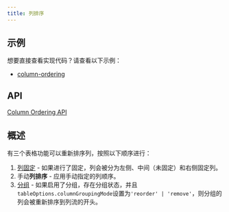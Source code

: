 ```yaml
---
title: 列排序
---
```


## 示例

想要直接查看实现代码？请查看以下示例：

- [column-ordering](../examples/react/column-ordering)

## API

[Column Ordering API](../api/features/column-ordering)

## 概述

有三个表格功能可以重新排序列，按照以下顺序进行：

1. [列固定](../guide/column-pinning) - 如果进行了固定，列会被分为左侧、中间（未固定）和右侧固定列。
2. 手动**列排序** - 应用手动指定的列顺序。
3. [分组](../guide/grouping) - 如果启用了分组，存在分组状态，并且`tableOptions.columnGroupingMode`设置为`'reorder' | 'remove'`，则分组的列会被重新排序到列流的开头。
